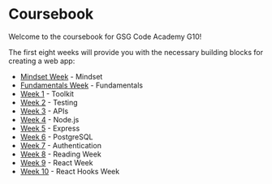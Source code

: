 # Coursebook

Welcome to the coursebook for GSG Code Academy G10!

The first eight weeks will provide you with the necessary building blocks for creating a web app:

- [Mindset Week](mindset-week/README.md) - Mindset
- [Fundamentals Week](fundamental-week/README.md) - Fundamentals
- [Week 1](week-1/README.md) - Toolkit
- [Week 2](week-2/README.md) - Testing
- [Week 3](week-3/README.md) - APIs
- [Week 4](week-4/README.md) - Node.js
- [Week 5](week-5/README.md) - Express
- [Week 6](week-6/README.md) - PostgreSQL
- [Week 7](week-7/README.md) - Authentication
- [Week 8](week-8/README.md) - Reading Week
- [Week 9](week-9/README.md) - React Week
- [Week 10](week-10/README.md) - React Hooks Week
